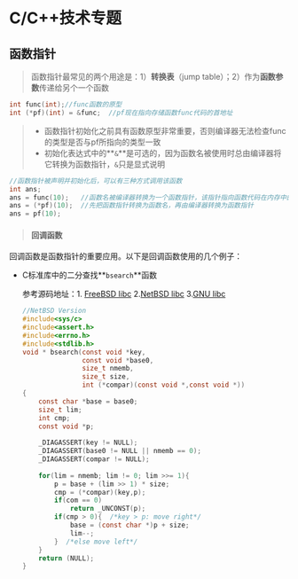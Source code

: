 # C/C++技术专题

## 函数指针

> 函数指针最常见的两个用途是：1）**转换表**（jump table）；2）作为**函数参数**传递给另个一个函数



```C
int func(int);//func函数的原型
int (*pf)(int) = &func;  //pf现在指向存储函数func代码的首地址
```



> * 函数指针初始化之前具有函数原型非常重要，否则编译器无法检查func的类型是否与pf所指向的类型一致
> * 初始化表达式中的**`&`**是可选的，因为函数名被使用时总由编译器将它转换为函数指针，`&`只是显式说明



```C
//函数指针被声明并初始化后，可以有三种方式调用该函数
int ans;
ans = func(10);   //函数名被编译器转换为一个函数指针，该指针指向函数代码在内存中的首地址，调用该函数就是执行起始于这个地址的代码
ans = (*pf)(10);  //先把函数指针转换为函数名，再由编译器转换为函数指针
ans = pf(10);
```



> #### 回调函数

回调函数是函数指针的重要应用。以下是回调函数使用的几个例子：

* C标准库中的二分查找**`bsearch`**函数

    参考源码地址：1. [FreeBSD libc](https://svnweb.freebsd.org/base/head/lib/libc/) 2.[NetBSD libc](http://cvsweb.netbsd.org/bsdweb.cgi/src/lib/libc/?only_with_tag=MAIN) 3.[GNU libc](http://www.gnu.org/software/libc/sources.html)

    ```C
    //NetBSD Version
    #include<sys/c>
    #include<assert.h>
    #include<errno.h>
    #include<stdlib.h>
    void * bsearch(const void *key,
                   const void *base0,
                   size_t nmemb,
                   size_t size,
                   int (*compar)(const void *,const void *))
    {
        const char *base = base0;
        size_t lim;
        int cmp;
        const void *p;
        
        _DIAGASSERT(key != NULL);
        _DIAGASSERT(base0 != NULL || nmemb == 0);
        _DIAGASSERT(compar != NULL);
        
        for(lim = nmemb; lim != 0; lim >>= 1){
            p = base + (lim >> 1) * size;
            cmp = (*compar)(key,p);
            if(com == 0)
                return _UNCONST(p);
            if(cmp > 0){  /*key > p: move right*/
                base = (const char *)p + size;
                lim--;
            }  /*else move left*/
        }
        return (NULL);
    }
    ```

    